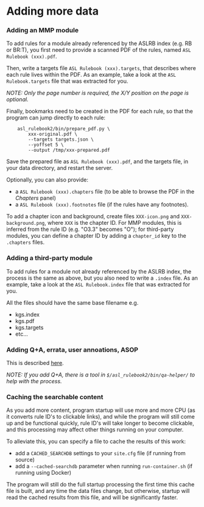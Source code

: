 # Adding more data

### Adding an MMP module

To add rules for a module already referenced by the ASLRB index (e.g. RB or BR:T), you first need to provide a scanned PDF of the rules, named `ASL Rulebook (xxx).pdf`.

Then, write a targets file `ASL Rulebook (xxx).targets`, that describes where each rule lives within the PDF. As an example, take a look at the `ASL Rulebook.targets` file that was extracted for you.

*NOTE: Only the page number is required, the X/Y position on the page is optional.*

Finally, bookmarks need to be created in the PDF for each rule, so that the program can jump directly to each rule:
```
    asl_rulebook2/bin/prepare_pdf.py \
        xxx-original.pdf \
        --targets targets.json \
        --yoffset 5 \
        --output /tmp/xxx-prepared.pdf
```
Save the prepared file as `ASL Rulebook (xxx).pdf`, and the targets file, in your data directory, and restart the server.

Optionally, you can also provide:
- a `ASL Rulebook (xxx).chapters` file (to be able to browse the PDF in the *Chapters* panel)
- a `ASL Rulebook (xxx).footnotes` file (if the rules have any footnotes).

To add a chapter icon and background, create files `XXX-icon.png` and `XXX-background.png`, where `XXX` is the chapter ID. For MMP modules, this is inferred from the rule ID (e.g. "O3.3" becomes "O"); for third-party modules, you can define a chapter ID by adding a `chapter_id` key to the `.chapters` files.

### Adding a third-party module

To add rules for a module not already referenced by the ASLRB index, the process is the same as above, but you also need to write a `.index` file. As an example, take a look at the `ASL Rulebook.index` file that was extracted for you.

All the files should have the same base filename e.g.
- kgs.index
- kgs.pdf
- kgs.targets
- etc...

### Adding Q+A, errata, user annoations, ASOP

This is described [here](../asl_rulebook2/webapp/tests/fixtures/full/).

*NOTE: If you add Q+A, there is a tool in `$/asl_rulebook2/bin/qa-helper/` to help with the process.*

### Caching the searchable content

As you add more content, program startup will use more and more CPU (as it converts rule ID's to clickable links), and while the program will still come up and be functional quickly, rule ID's will take longer to become clickable, and this processing may affect other things running on your computer.

To alleviate this, you can specify a file to cache the results of this work:
- add a `CACHED_SEARCHDB` settings to your `site.cfg` file (if running from source)
- add a `--cached-searchdb` parameter when running `run-container.sh` (if running using Docker)

The program will still do the full startup processing the first time this cache file is built, and any time the data files change, but otherwise, startup will read the cached results from this file, and will be significantly faster.
